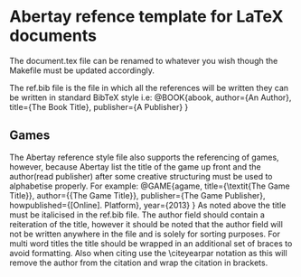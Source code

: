 Abertay refence template for LaTeX documents
============================================

The document.tex file can be renamed to whatever you wish though the Makefile must be updated accordingly.

The ref.bib file is the file in which all the references will be written they can be written in standard BibTeX style i.e:
@BOOK{abook,
    author={An Author},
    title={The Book Title},
    publisher={A Publisher}
}

Games
-----
The Abertay reference style file also supports the referencing of games, however, because Abertay list the title of the game up front and the author(read publisher) after some creative structuring must be used to alphabetise properly. For example:
@GAME{agame,
    title={\textit{The Game Title}},
    author={{The Game Title}},
    publisher={The Game Publisher},
    howpublished={[Online]. Platform},
    year={2013}
}
As noted above the title must be italicised in the ref.bib file. The author field should contain a reiteration of the title, however it should be noted that the author field will not be written anywhere in the file and is solely for sorting purposes. For multi word titles the title should be wrapped in an additional set of braces to avoid formatting. Also when citing use the \citeyearpar notation as this will remove the author from the citation and wrap the citation in brackets.

